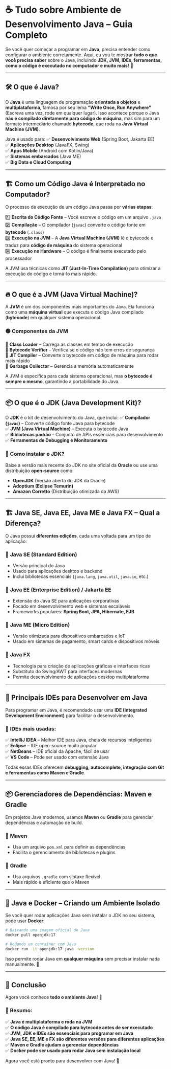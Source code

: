 # ☕ Tudo sobre **Ambiente de Desenvolvimento Java** – Guia Completo

Se você quer começar a programar em **Java**, precisa entender como configurar o ambiente corretamente. Aqui, eu vou te mostrar **tudo o que você precisa saber** sobre o Java, incluindo **JDK, JVM, IDEs, ferramentas, como o código é executado no computador e muito mais!** 🚀

---

## 🛠 O que é Java?

O **Java** é uma linguagem de programação **orientada a objetos** e **multiplataforma**, famosa por seu lema **"Write Once, Run Anywhere"** (Escreva uma vez, rode em qualquer lugar). Isso acontece porque o Java **não é compilado diretamente para código de máquina**, mas sim para um formato intermediário chamado **bytecode**, que roda na **Java Virtual Machine (JVM)**.

Java é usado para:
✅ **Desenvolvimento Web** (Spring Boot, Jakarta EE)  
✅ **Aplicações Desktop** (JavaFX, Swing)  
✅ **Apps Mobile** (Android com Kotlin/Java)  
✅ **Sistemas embarcados** (Java ME)  
✅ **Big Data e Cloud Computing**  

---

## 🏗 Como um Código Java é Interpretado no Computador?

O processo de execução de um código Java passa por **várias etapas**:

1️⃣ **Escrita do Código Fonte** – Você escreve o código em um arquivo `.java`  
2️⃣ **Compilação** – O compilador (`javac`) converte o código fonte em **bytecode** (`.class`)  
3️⃣ **Execução na JVM** – A **Java Virtual Machine (JVM)** lê o bytecode e traduz para **código de máquina** do sistema operacional  
4️⃣ **Execução no Hardware** – O código é finalmente executado pelo processador  

A JVM usa técnicas como **JIT (Just-In-Time Compilation)** para otimizar a execução do código e torná-lo mais rápido.

---

## 🔥 O que é a **JVM (Java Virtual Machine)?**

A **JVM** é um dos componentes mais importantes do Java. Ela funciona como uma **máquina virtual** que executa o código Java compilado (**bytecode**) em qualquer sistema operacional.

### 🟢 Componentes da JVM
🔹 **Class Loader** – Carrega as classes em tempo de execução  
🔹 **Bytecode Verifier** – Verifica se o código não tem erros de segurança  
🔹 **JIT Compiler** – Converte o bytecode em código de máquina para rodar mais rápido  
🔹 **Garbage Collector** – Gerencia a memória automaticamente  

A JVM é específica para cada sistema operacional, mas **o bytecode é sempre o mesmo**, garantindo a portabilidade do Java.

---

## 📦 O que é o **JDK (Java Development Kit)?**

O **JDK** é o kit de desenvolvimento do Java, que inclui:
✅ **Compilador (`javac`)** – Converte código fonte Java para bytecode  
✅ **JVM (Java Virtual Machine)** – Executa o bytecode Java  
✅ **Bibliotecas padrão** – Conjunto de APIs essenciais para desenvolvimento  
✅ **Ferramentas de Debugging e Monitoramento**  

### 🔹 Como instalar o JDK?
Baixe a versão mais recente do JDK no site oficial da **Oracle** ou use uma distribuição **open-source** como:
- **OpenJDK** (Versão aberta do JDK da Oracle)
- **Adoptium (Eclipse Temurin)**
- **Amazon Corretto** (Distribuição otimizada da AWS)

---

## 🏗 Java SE, Java EE, Java ME e Java FX – Qual a Diferença?

O Java possui **diferentes edições**, cada uma voltada para um tipo de aplicação:

### 🔹 **Java SE (Standard Edition)**
- Versão principal do Java
- Usado para aplicações desktop e backend
- Inclui bibliotecas essenciais (`java.lang`, `java.util`, `java.io`, etc.)

### 🔹 **Java EE (Enterprise Edition) / Jakarta EE**
- Extensão do Java SE para aplicações corporativas
- Focado em desenvolvimento web e sistemas escaláveis
- Frameworks populares: **Spring Boot, JPA, Hibernate, EJB**

### 🔹 **Java ME (Micro Edition)**
- Versão otimizada para dispositivos embarcados e IoT
- Usado em sistemas de pagamento, smart cards e dispositivos móveis

### 🔹 **Java FX**
- Tecnologia para criação de aplicações gráficas e interfaces ricas
- Substituto do Swing/AWT para interfaces modernas
- Permite desenvolvimento de aplicações desktop multiplataforma

---

## 🚀 Principais IDEs para Desenvolver em Java

Para programar em Java, é recomendado usar uma **IDE (Integrated Development Environment)** para facilitar o desenvolvimento.

### 🔹 **IDEs mais usadas**:
✅ **IntelliJ IDEA** – Melhor IDE para Java, cheia de recursos inteligentes  
✅ **Eclipse** – IDE open-source muito popular  
✅ **NetBeans** – IDE oficial da Apache, fácil de usar  
✅ **VS Code** – Pode ser usado com extensão Java  

Todas essas IDEs oferecem **debugging, autocomplete, integração com Git e ferramentas como Maven e Gradle**.

---

## 📦 Gerenciadores de Dependências: Maven e Gradle

Em projetos Java modernos, usamos **Maven** ou **Gradle** para gerenciar dependências e automação de build.

### 🔹 **Maven**
- Usa um arquivo `pom.xml` para definir as dependências
- Facilita o gerenciamento de bibliotecas e plugins

### 🔹 **Gradle**
- Usa arquivos `.gradle` com sintaxe flexível
- Mais rápido e eficiente que o Maven

---

## 🐳 Java e Docker – Criando um Ambiente Isolado

Se você quer rodar aplicações Java sem instalar o JDK no seu sistema, pode usar **Docker**:

```bash
# Baixando uma imagem oficial do Java
docker pull openjdk:17

# Rodando um container com Java
docker run -it openjdk:17 java -version
```

Isso permite rodar Java em **qualquer máquina** sem precisar instalar nada manualmente. 🚀

---

## 🏁 Conclusão

Agora você conhece **todo o ambiente Java**! 🎉

### 🎯 Resumo:
✅ **Java é multiplataforma e roda na JVM**  
✅ **O código Java é compilado para bytecode antes de ser executado**  
✅ **JVM, JDK e IDEs são essenciais para programar em Java**  
✅ **Java SE, EE, ME e FX são diferentes versões para diferentes aplicações**  
✅ **Maven e Gradle ajudam a gerenciar dependências**  
✅ **Docker pode ser usado para rodar Java sem instalação local**  

Agora você está pronto para desenvolver com Java! 🚀

